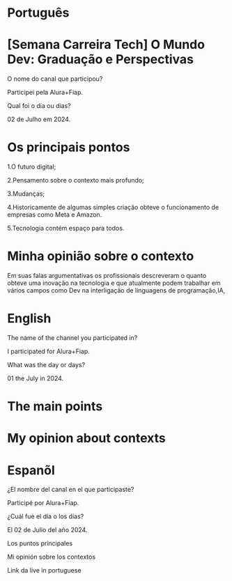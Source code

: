 # Português

# [Semana Carreira Tech] O Mundo Dev: Graduação e Perspectivas


O nome do canal que participou?

Participei pela Alura+Fiap.

Qual foi o dia ou dias?

02 de Julho em 2024.

# Os principais pontos

1.O futuro digital;

2.Pensamento sobre o contexto mais profundo;

3.Mudanças;

4.Historicamente de algumas simples criação obteve o funcionamento de empresas como Meta e Amazon.

5.Tecnologia contém espaço para todos. 



# Minha opinião sobre o contexto

<p>Em suas falas argumentativas os profissionais descreveram o quanto obteve uma inovação na tecnologia  e que atualmente podem trabalhar em vários campos como Dev na interligação de linguagens de programação,IA,  </p>

# English

The name of the channel you participated in?

I participated for Alura+Fiap.

What was the day or days?

01 the July in 2024.

# The main points


# My opinion about contexts

# Espanõl


¿El nombre del canal en el que participaste?

Participé por Alura+Fiap.

¿Cuál fue el día o los días?

El 02 de Julio del año 2024.

Los puntos principales


Mi opinión sobre los contextos


Link da live in portuguese
